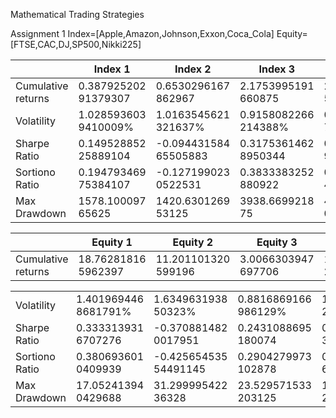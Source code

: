 ﻿Mathematical Trading Strategies

Assignment 1 Index=[Apple,Amazon,Johnson,Exxon,Coca\_Cola] Equity=[FTSE,CAC,DJ,SP500,Nikki225]



||Index 1|Index 2|Index 3|Index 4|Index 5|
| :- | - | - | - | - | - |
|Cumulative returns|0\.387925202 91379307|0\.6530296167 862967|2\.1753995191 660875|2\.4293364061 546803|1\.4778167527 064707|
|Volatility|1\.028593603 9410009%|1\.0163545621 321637%|0\.9158082266 214388%|0\.9375882902 707504%|0\.9200437969 173105%|
|Sharpe Ratio|0\.149528852 25889104|-0.094431584 65505883|0\.3175361462 8950344|0\.2455912533 921422|-0.213310588 40556816|
|Sortiono Ratio|0\.194793469 75384107|-0.127199023 0522531|0\.3833383252 880922|0\.2882949262 499334|-0.265223083 87808374|
|Max Drawdown|1578\.100097 65625|1420\.6301269 53125|3938\.6699218 75|431\.92993164 0625|2865\.0800781 25|



||Equity 1|Equity 2|Equity 3|Equity 4|Equity 5|
| :- | - | - | - | - | - |
|Cumulative returns|18\.76281816 5962397|11\.201101320 599196|3\.0066303947 697706|1\.6022383960 217992|2\.3427894375 513842|



|||||||
| :- | :- | :- | :- | :- | :- |
|Volatility|1\.401969446 8681791%|1\.6349631938 50323%|0\.8816869166 986129%|1\.2229260188 212248%|0\.9047961923 962055%|
|Sharpe Ratio|0\.333313931 6707276|-0.370881482 0017951|0\.2431088695 180074|0\.3459091242 301379|0\.1227650854 6503595|
|Sortiono Ratio|0\.380693601 0409939|-0.425654535 54491145|0\.2904279973 102878|0\.4757580644 675829|0\.1486222291 559147|
|Max Drawdown|17\.05241394 0429688|31\.299995422 36328|23\.529571533 203125|13\.361022949 21875|8\.7678413391 11328|

